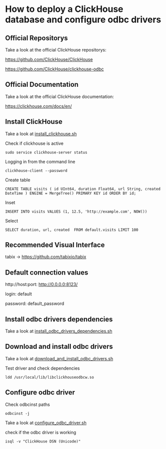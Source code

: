 # How to deploy a ClickHouse database and configure odbc drivers

## Official Repositorys

Take a look at the official ClickHouse repositorys:

https://github.com/ClickHouse/ClickHouse

https://github.com/ClickHouse/clickhouse-odbc

## Official Documentation

Take a look at the official ClickHouse documentation:

https://clickhouse.com/docs/en/


## Install ClickHouse

Take a look at [install_clickhouse.sh](../scripts/clickhouse/install_clickhouse.sh)


Check if clickhouse is active

```
sudo service clickhouse-server status
```


Logging in from the command line

```
clickhouse-client --password
```


Create table

```
CREATE TABLE visits ( id UInt64, duration Float64, url String, created DateTime ) ENGINE = MergeTree() PRIMARY KEY id ORDER BY id;
```

Inset

```
INSERT INTO visits VALUES (1, 12.5, 'http://example.com', NOW())
```

Select

```
SELECT duration, url, created  FROM default.visits LIMIT 100
```


## Recommended Visual Interface

tabix -> https://github.com/tabixio/tabix


## Default connection values

http://host:port: http://0.0.0.0:8123/

login: default

password: default_password


## Install odbc drivers dependencies

Take a look at [install_odbc_drivers_dependencies.sh](../scripts/clickhouse/install_odbc_drivers_dependencies.sh)


## Download and install odbc drivers

Take a look at [download_and_install_odbc_drivers.sh](../scripts/clickhouse/download_and_install_odbc_drivers.sh)


Test driver and check dependencies

```
ldd /usr/local/lib/libclickhouseodbcw.so
```


## Configure odbc driver

Check odbcinst paths

```
odbcinst -j
```


Take a look at [configure_odbc_driver.sh](../scripts/clickhouse/configure_odbc_driver.sh)


check if the odbc driver is working

```
isql -v "ClickHouse DSN (Unicode)"
```